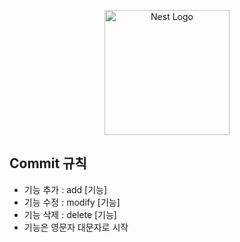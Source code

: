 <p align="center">
  <a href="http://nestjs.com/" target="blank"><img src="https://nestjs.com/img/logo-small.svg" width="200" alt="Nest Logo" /></a>
</p>

[circleci-image]: https://img.shields.io/circleci/build/github/nestjs/nest/master?token=abc123def456
[circleci-url]: https://circleci.com/gh/nestjs/nest


## Commit 규칙
- 기능 추가 : add [기능]
- 기능 수정 : modify [기능]
- 기능 삭제 : delete [기능]
- 기능은 영문자 대문자로 시작